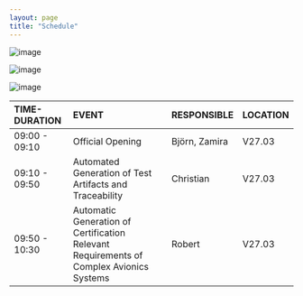 ```yaml
---
layout: page
title: "Schedule"
---
```

![image](https://github.com/Edwin-Isidory/ils.doctoral.seminar.2024.github.io/assets/148284895/f80fa160-3a6e-457e-8101-c2a2c2f49dc8)
  
  ![image](https://github.com/Edwin-Isidory/ils.doctoral.seminar.2024.github.io/assets/148284895/b8731cd5-69e2-45e9-98df-5bbfeb234a41)


  ![image](https://github.com/Edwin-Isidory/ils.doctoral.seminar.2024.github.io/assets/148284895/19ed92a4-a914-48e9-8ea4-a31382e8159d)


|TIME-DURATION|EVENT|RESPONSIBLE|LOCATION|
|:-|:-|:-|:-|
|   09:00 - 09:10       | Official Opening                                                                 | Björn, Zamira | V27.03   |
|   09:10 - 09:50       | Automated Generation of Test Artifacts and Traceability                          | Christian      | V27.03   |
|   09:50 - 10:30       | Automatic Generation of Certification Relevant Requirements of Complex Avionics Systems | Robert   | V27.03   |

